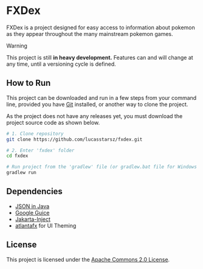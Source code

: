 # FXDex

FXDex is a project designed for easy access to information about pokemon as they appear throughout the many mainstream pokemon games.

> [!WARNING]  
> This project is still **in heavy development.** Features can and will change at any time, until a versioning cycle is defined.

## How to Run

This project can be downloaded and run in a few steps from your command line, provided you have [Git](https://git-scm.com/downloads) installed, or another way to clone the project.

As the project does not have any releases yet, you must download the project source code as shown below.

```bash
# 1. Clone repository
git clone https://github.com/lucasstarsz/fxdex.git

# 2. Enter 'fxdex' folder
cd fxdex

# Run project from the 'gradlew' file (or gradlew.bat file for Windows users)
gradlew run
```

## Dependencies

- [JSON in Java](https://github.com/stleary/JSON-java)
- [Google Guice](https://github.com/google/guice)
- [Jakarta-Inject](https://github.com/jakartaee/inject)
- [atlantafx](https://github.com/mkpaz/atlantafx) for UI Theming

## License

This project is licensed under the [Apache Commons 2.0 License](LICENSE.md).
